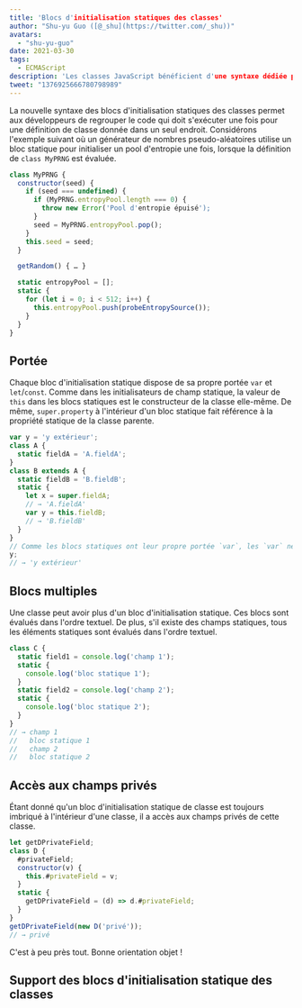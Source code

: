 ```yaml
---
title: 'Blocs d'initialisation statiques des classes'
author: "Shu-yu Guo ([@_shu](https://twitter.com/_shu))"
avatars:
  - "shu-yu-guo"
date: 2021-03-30
tags:
  - ECMAScript
description: 'Les classes JavaScript bénéficient d'une syntaxe dédiée pour l'initialisation statique.'
tweet: "1376925666780798989"
---
```

La nouvelle syntaxe des blocs d'initialisation statiques des classes permet aux développeurs de regrouper le code qui doit s'exécuter une fois pour une définition de classe donnée dans un seul endroit. Considérons l'exemple suivant où un générateur de nombres pseudo-aléatoires utilise un bloc statique pour initialiser un pool d'entropie une fois, lorsque la définition de `class MyPRNG` est évaluée.

<!--truncate-->
```js
class MyPRNG {
  constructor(seed) {
    if (seed === undefined) {
      if (MyPRNG.entropyPool.length === 0) {
        throw new Error('Pool d'entropie épuisé');
      }
      seed = MyPRNG.entropyPool.pop();
    }
    this.seed = seed;
  }

  getRandom() { … }

  static entropyPool = [];
  static {
    for (let i = 0; i < 512; i++) {
      this.entropyPool.push(probeEntropySource());
    }
  }
}
```

## Portée

Chaque bloc d'initialisation statique dispose de sa propre portée `var` et `let`/`const`. Comme dans les initialisateurs de champ statique, la valeur de `this` dans les blocs statiques est le constructeur de la classe elle-même. De même, `super.property` à l'intérieur d'un bloc statique fait référence à la propriété statique de la classe parente.

```js
var y = 'y extérieur';
class A {
  static fieldA = 'A.fieldA';
}
class B extends A {
  static fieldB = 'B.fieldB';
  static {
    let x = super.fieldA;
    // → 'A.fieldA'
    var y = this.fieldB;
    // → 'B.fieldB'
  }
}
// Comme les blocs statiques ont leur propre portée `var`, les `var` ne se surélèvent pas !
y;
// → 'y extérieur'
```

## Blocs multiples

Une classe peut avoir plus d'un bloc d'initialisation statique. Ces blocs sont évalués dans l'ordre textuel. De plus, s'il existe des champs statiques, tous les éléments statiques sont évalués dans l'ordre textuel.

```js
class C {
  static field1 = console.log('champ 1');
  static {
    console.log('bloc statique 1');
  }
  static field2 = console.log('champ 2');
  static {
    console.log('bloc statique 2');
  }
}
// → champ 1
//   bloc statique 1
//   champ 2
//   bloc statique 2
```

## Accès aux champs privés

Étant donné qu'un bloc d'initialisation statique de classe est toujours imbriqué à l'intérieur d'une classe, il a accès aux champs privés de cette classe.

```js
let getDPrivateField;
class D {
  #privateField;
  constructor(v) {
    this.#privateField = v;
  }
  static {
    getDPrivateField = (d) => d.#privateField;
  }
}
getDPrivateField(new D('privé'));
// → privé
```

C'est à peu près tout. Bonne orientation objet !

## Support des blocs d'initialisation statique des classes

<feature-support chrome="91 https://bugs.chromium.org/p/v8/issues/detail?id=11375"
                 firefox="non"
                 safari="non"
                 nodejs="non"
                 babel="oui https://babeljs.io/docs/en/babel-plugin-proposal-class-static-block"></feature-support>
